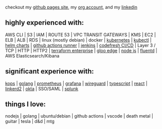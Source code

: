 checkout my [github pages site](https://richardsnider.github.io), my [org account](https://github.com/vorprog), and my [linkedin](https://www.linkedin.com/in/richardsnider/)

<h2> highly experienced with: </h2>

AWS CLI | S3 | IAM | ROUTE 53 | VPC TRANSIT GATEWAYS | KMS |  EC2 | ELB | ALB | RDS | linux (mostly debian) | docker | [kubernetes](https://github.com/kubernetes/kubernetes) | [kubectl](https://github.com/kubernetes/kubectl) | [helm charts](https://github.com/helm/helm) | [github actions runner](https://github.com/actions/runner) | [jenkins](https://github.com/jenkinsci/jenkins) | [codefresh CI/CD](https://codefresh.io/) | Layer 3 / TCP | HTTP | HTTP2 | [terraform enterprise](https://github.com/hashicorp/terraform) | [gloo edge](https://www.solo.io/products/gloo-edge/) | [node js](https://github.com/nodejs/node) | [fluentd](https://github.com/fluent/fluentd) | AWS Elasticsearch/Kibana

<h2> significant experience with: </h2>

[kops](https://github.com/kubernetes/kops) | [golang](https://github.com/golang/go) | [prometheus](https://github.com/prometheus/prometheus) | [grafana](https://github.com/grafana/grafana) | [wireguard](https://github.com/WireGuard) | [typescript](https://github.com/microsoft/TypeScript) | [react](https://github.com/reactjs/reactjs.org) | [linkerd2](https://github.com/linkerd/linkerd2) | [okta](https://www.okta.com/) | SSO/SAML | [splunk](https://www.splunk.com/)

<h2> things I love: </h2>

nodejs | golang | ubuntu/debian | github actions | vscode | death metal | guitar | tesla | d&d | mtg
